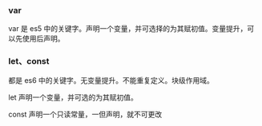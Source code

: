 ### var

var 是 es5 中的关键字。声明一个变量，并可选择的为其赋初值。变量提升，可以先使用后声明。

### let、const

都是 es6 中的关键字。无变量提升。不能重复定义。块级作用域。

let 声明一个变量，并可选的为其赋初值。

const 声明一个只读常量，一但声明，就不可更改


